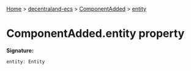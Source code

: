 [Home](./index) &gt; [decentraland-ecs](./decentraland-ecs.md) &gt; [ComponentAdded](./decentraland-ecs.componentadded.md) &gt; [entity](./decentraland-ecs.componentadded.entity.md)

# ComponentAdded.entity property


**Signature:**
```javascript
entity: Entity
```
